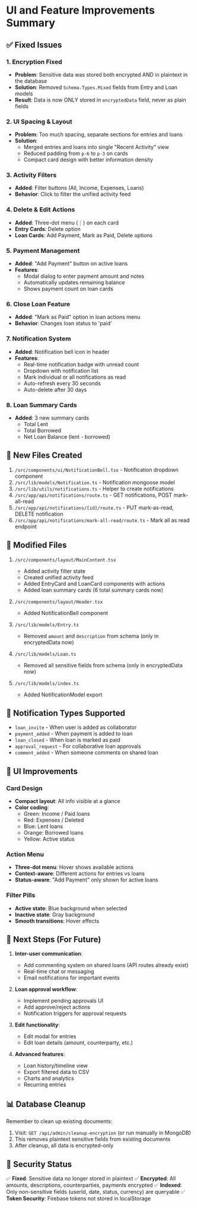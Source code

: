 # UI and Feature Improvements Summary

## ✅ Fixed Issues

### 1. **Encryption Fixed** 
- **Problem**: Sensitive data was stored both encrypted AND in plaintext in the database
- **Solution**: Removed `Schema.Types.Mixed` fields from Entry and Loan models
- **Result**: Data is now ONLY stored in `encryptedData` field, never as plain fields

### 2. **UI Spacing & Layout**
- **Problem**: Too much spacing, separate sections for entries and loans
- **Solution**: 
  - Merged entries and loans into single "Recent Activity" view
  - Reduced padding from `p-6` to `p-3` on cards
  - Compact card design with better information density

### 3. **Activity Filters**
- **Added**: Filter buttons (All, Income, Expenses, Loans)
- **Behavior**: Click to filter the unified activity feed

### 4. **Delete & Edit Actions**
- **Added**: Three-dot menu (⋮) on each card
- **Entry Cards**: Delete option
- **Loan Cards**: Add Payment, Mark as Paid, Delete options

### 5. **Payment Management**
- **Added**: "Add Payment" button on active loans
- **Features**:
  - Modal dialog to enter payment amount and notes
  - Automatically updates remaining balance
  - Shows payment count on loan cards

### 6. **Close Loan Feature**
- **Added**: "Mark as Paid" option in loan actions menu
- **Behavior**: Changes loan status to 'paid'

### 7. **Notification System**
- **Added**: Notification bell icon in header
- **Features**:
  - Real-time notification badge with unread count
  - Dropdown with notification list
  - Mark individual or all notifications as read
  - Auto-refresh every 30 seconds
  - Auto-delete after 30 days

### 8. **Loan Summary Cards**
- **Added**: 3 new summary cards
  - Total Lent
  - Total Borrowed
  - Net Loan Balance (lent - borrowed)

## 📁 New Files Created

1. `/src/components/ui/NotificationBell.tsx` - Notification dropdown component
2. `/src/lib/models/Notification.ts` - Notification mongoose model
3. `/src/lib/utils/notifications.ts` - Helper to create notifications
4. `/src/app/api/notifications/route.ts` - GET notifications, POST mark-all-read
5. `/src/app/api/notifications/[id]/route.ts` - PUT mark-as-read, DELETE notification
6. `/src/app/api/notifications/mark-all-read/route.ts` - Mark all as read endpoint

## 📝 Modified Files

1. `/src/components/layout/MainContent.tsx`
   - Added activity filter state
   - Created unified activity feed
   - Added EntryCard and LoanCard components with actions
   - Added loan summary cards (6 total summary cards now)

2. `/src/components/layout/Header.tsx`
   - Added NotificationBell component

3. `/src/lib/models/Entry.ts`
   - Removed `amount` and `description` from schema (only in encryptedData now)

4. `/src/lib/models/Loan.ts`
   - Removed all sensitive fields from schema (only in encryptedData now)

5. `/src/lib/models/index.ts`
   - Added NotificationModel export

## 🔔 Notification Types Supported

- `loan_invite` - When user is added as collaborator
- `payment_added` - When payment is added to loan
- `loan_closed` - When loan is marked as paid
- `approval_request` - For collaborative loan approvals
- `comment_added` - When someone comments on shared loan

## 🎨 UI Improvements

### Card Design
- **Compact layout**: All info visible at a glance
- **Color coding**:
  - Green: Income / Paid loans
  - Red: Expenses / Deleted
  - Blue: Lent loans
  - Orange: Borrowed loans
  - Yellow: Active status

### Action Menu
- **Three-dot menu**: Hover shows available actions
- **Context-aware**: Different actions for entries vs loans
- **Status-aware**: "Add Payment" only shown for active loans

### Filter Pills
- **Active state**: Blue background when selected
- **Inactive state**: Gray background
- **Smooth transitions**: Hover effects

## 🚀 Next Steps (For Future)

1. **Inter-user communication**:
   - Add commenting system on shared loans (API routes already exist)
   - Real-time chat or messaging
   - Email notifications for important events

2. **Loan approval workflow**:
   - Implement pending approvals UI
   - Add approve/reject actions
   - Notification triggers for approval requests

3. **Edit functionality**:
   - Edit modal for entries
   - Edit loan details (amount, counterparty, etc.)

4. **Advanced features**:
   - Loan history/timeline view
   - Export filtered data to CSV
   - Charts and analytics
   - Recurring entries

## 📊 Database Cleanup

Remember to clean up existing documents:
1. Visit: `GET /api/admin/cleanup-encryption` (or run manually in MongoDB)
2. This removes plaintext sensitive fields from existing documents
3. After cleanup, all data is encrypted-only

## 🔐 Security Status

✅ **Fixed**: Sensitive data no longer stored in plaintext
✅ **Encrypted**: All amounts, descriptions, counterparties, payments encrypted
✅ **Indexed**: Only non-sensitive fields (userId, date, status, currency) are queryable
✅ **Token Security**: Firebase tokens not stored in localStorage
